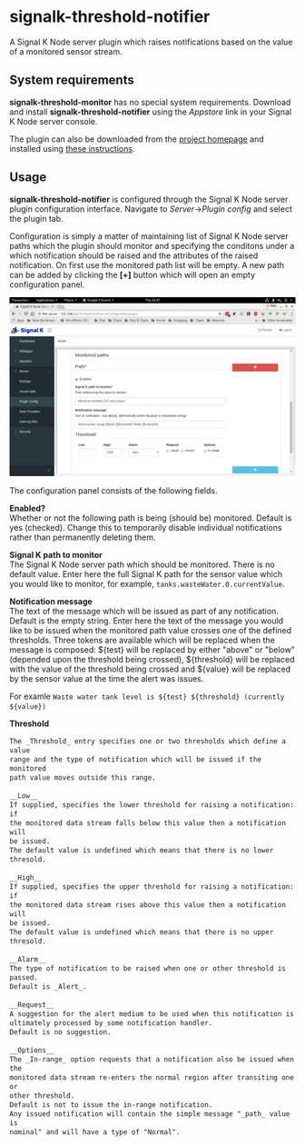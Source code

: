 # signalk-threshold-notifier

A Signal K Node server plugin which raises notifications based on the value of
a monitored sensor stream.
## System requirements

__signalk-threshold-monitor__ has no special system requirements.
Download and install __signalk-threshold-notifier__ using the _Appstore_ link
in your Signal K Node server console.

The plugin can also be downloaded from the
[project homepage](https://github.com/preeve9534/signalk-threshold-notifier)
and installed using
[these instructions](https://github.com/SignalK/signalk-server-node/blob/master/SERVERPLUGINS.md).
## Usage

 __signalk-threshold-notifier__ is configured through the Signal K Node server
plugin configuration interface.
Navigate to _Server_->_Plugin config_ and select the plugin tab.

Configuration is simply a matter of maintaining list of Signal K Node server
paths which the plugin should monitor and specifying the conditons under a
which notification should be raised and the attributes of the raised
notification.
On first use the monitored path list will be empty.
A new path can be added by clicking the __[+]__ button which will open an
empty configuration panel.

![Configuration panel](readme/screenshot.png)

The configuration panel consists of the following fields.

__Enabled?__  
Whether or not the following path is being (should be)  monitored.
Default is yes (checked).
Change this to temporarily disable individual notifications rather than
permanently deleting them.

__Signal K path to monitor__  
The Signal K Node server path which should be monitored.
There is no default value.
Enter here the full Signal K path for the sensor value which you would like to
monitor, for example, `tanks.wasteWater.0.currentValue`.

__Notification message__  
The text of the message which will be issued as part of any notification.
Default is the empty string.
Enter here the text of the message you would like to be issued when the
monitored path value crosses one of the defined thresholds.
Three tokens are available which will be replaced when the message is
composed: ${test} will be replaced by either "above" or "below" (depended upon
the threshold being crossed), ${threshold} will be replaced with the value of
the threshold being crossed and ${value} will be replaced by the sensor
value at the time the alert was issues.

For examle `Waste water tank level is ${test} ${threshold} (currently ${value})`

__Threshold__

    The _Threshold_ entry specifies one or two thresholds which define a value
    range and the type of notification which will be issued if the monitored
    path value moves outside this range.

    __Low__  
    If supplied, specifies the lower threshold for raising a notification: if
    the monitored data stream falls below this value then a notification will
    be issued.
    The default value is undefined which means that there is no lower
    thresold.

    __High__  
    If supplied, specifies the upper threshold for raising a notification: if
    the monitored data stream rises above this value then a notification will
    be issued.
    The default value is undefined which means that there is no upper
    thresold.

    __Alarm__  
    The type of notification to be raised when one or other threshold is
    passed.
    Default is _Alert_.

    __Request__  
    A suggestion for the alert medium to be used when this notification is
    ultimately processed by some notification handler.
    Default is no suggestion.

    __Options__  
    The _In-range_ option requests that a notification also be issued when the
    monitored data stream re-enters the normal region after transiting one or
    other threshold.
    Default is not to issue the in-range notification.
    Any issued notification will contain the simple message "_path_ value is
    nominal" and will have a type of "Normal".
